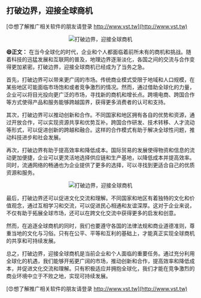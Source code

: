 ## **打破边界，迎接全球商机**

[😍想了解推广相关软件的朋友请登录 http://www.vst.tw](http://www.vst.tw)

 <center><img src="https://vst.tw/MP4/tuiguang/png/3.png" alt="打破边界，迎接全球商机"></center>

**😄正文：**
在当今全球化的时代，企业和个人都面临着前所未有的商机和挑战。随着科技的迅猛发展和互联网的普及，地理边界逐渐淡化，各国之间的交流与合作变得更加紧密。打破边界，迎接全球商机已经成为了当务之急。

首先，打破边界可以带来更广阔的市场。传统商业模式受限于地域和人口规模，在某些地区可能面临市场饱和或者竞争激烈的情况。然而，通过借助全球化的力量，企业可以将目光投向更广泛的市场，寻找新的商机和增长点。跨境电商、跨国合作等方式使得产品和服务能够跨越国界，获得更多消费者的认可和支持。

其次，打破边界可以推动创新和合作。不同国家和地区拥有各自的优势和资源，通过开放合作，可以实现资源共享和优势互补。跨国合作研发、技术转移、人才流动等形式，可以促进创新的跨越和融合。这样的合作模式有助于解决全球性问题，推动科技进步和社会发展。

再次，打破边界有助于提高效率和降低成本。国际贸易的发展使得物资和信息的流动更加便捷，企业可以更灵活地选择供应链和生产基地，以降低成本并提高效率。同时，流通网络的畅通也为企业提供了更多的选择，可以寻找到更适合自己的优质资源和服务。

 <center><img src="https://vst.tw/MP4/tuiguang/png/7.png" alt="打破边界，迎接全球商机"></center>

最后，打破边界还可以促进文化交流和理解。不同国家和地区有着独特的文化和价值观念，通过互相学习和交流，可以促进民心相通和友谊深厚。这对于企业来说，不仅有助于拓展全球市场，还可以在跨文化交流中获得更多的启发和创意。

然而，在追逐全球商机的同时，我们也要遵守各国的法律法规和商业道德准则，尊重当地的文化与习俗。只有在公平、平等和互利的基础上，才能真正实现全球商机的共享和可持续发展。

总之，打破边界，迎接全球商机是当前企业和个人面临的重要任务。通过充分利用全球化的机遇，我们能够开拓更广阔的市场，推动创新和合作，提高效率和降低成本，并促进文化交流和理解。只有积极适应并拥抱全球化，我们才能在竞争激烈的商业环境中立于不败之地，实现可持续发展。

[😍想了解推广相关软件的朋友请登录 http://www.vst.tw](http://www.vst.tw)



